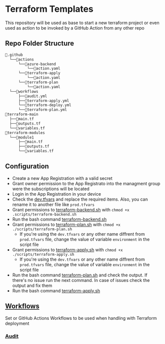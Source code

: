 # Terraform Templates
This repository will be used as base to start a new terraform project or even used as action to be invoked by a GitHub Action from any other repo

## Repo Folder Structure

```bash
📂.github
  └──📂actions
      └──📂azure-backend
          └──📜action.yaml
      └──📂terraform-apply
          └──📜action.yaml
      └──📂terraform-plan
          └──📜action.yaml
  └──📂workflows
      ├──📜audit.yml
      ├──📜terraform-apply.yml
      └──📜terraform-deploy.yml
      └──📜terraform-plan.yml
📂terraform-main
  ├──📜main.tf
  ├──📜outputs.tf
  └──📜variables.tf
📂terraform-modules
  └──📂module1
      ├──📜main.tf
      ├──📜outputs.tf
      └──📜variables.tf
```

## Configuration
- Create a new App Registration with a valid secret
- Grant owner permission to the App Registrato into the managment group were the subscriptions will be located
- Login in the App Registration in your device
- Check the [dev.tfvars](./terraform-live/dev.tfvars) and replace the required items. Also, you can rename it to another file like `prod.tfvars`
- Grant permissions to [terraform-backend.sh](./scripts/terraform-backend.sh) with `chmod +x .scripts/terraform-backend.sh `
- Run the bash command [terraform-backend.sh](./scripts/terraform-backend.sh)
- Grant permissions to [terraform-plan.sh](./scripts/terraform-plan.sh) with `chmod +x ./scripts/terraform-plan.sh `
  - If you're using the `dev.tfvars` or any other name diffrent from `prod.tfvars` file, change the value of variable `environment` in the script file
- Grant permissions to [terraform-apply.sh](./scripts/terraform-apply.sh) with `chmod +x ./scripts/terraform-apply.sh `
  - If you're using the `dev.tfvars` or any other name diffrent from `prod.tfvars` file, change the value of variable `environment` in the script file
- Run the bash command [terraform-plan.sh](./scripts/terraform-plan.sh) and check the output. If there's no issue run the next command. In case of issues check the output and fix them
- Run the bash command [terraform-apply.sh](./scripts/terraform-apply.sh)

## [Workflows](workflows)

Set or GitHub Actions Workflows to be used when handling with Terraform deployment
### [Audit](.github/workflows/audit.yml)